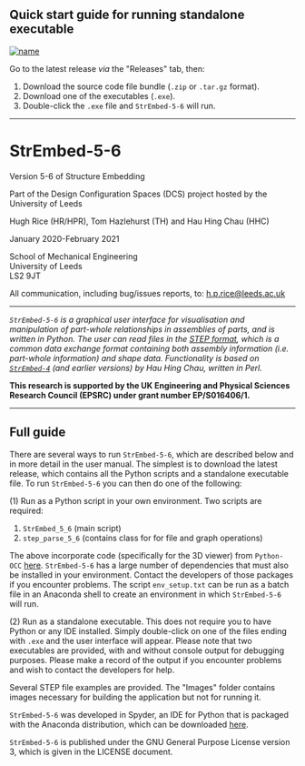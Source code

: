 ## Quick start guide for running standalone executable

[![name](https://zenodo.org/badge/doi/10.5281/zenodo.5101161.svg)](10.5281/zenodo.5101161)

Go to the latest release *via* the "Releases" tab, then:

1. Download the source code file bundle (```.zip``` or ```.tar.gz``` format).
2. Download one of the executables (```.exe```).
3. Double-click the ```.exe``` file and ```StrEmbed-5-6``` will run.

___

# StrEmbed-5-6

Version 5-6 of Structure Embedding

Part of the Design Configuration Spaces (DCS) project hosted by the University of Leeds

Hugh Rice (HR/HPR), Tom Hazlehurst (TH) and Hau Hing Chau (HHC)

January 2020-February 2021

School of Mechanical Engineering  
University of Leeds  
LS2 9JT

All communication, including bug/issues reports, to: h.p.rice@leeds.ac.uk

___

<i> ```StrEmbed-5-6``` is a graphical user interface for visualisation and manipulation of part-whole relationships in assemblies of parts, and is written in Python. The user can read files in the [STEP format](https://en.wikipedia.org/wiki/ISO_10303-21), which is a common data exchange format containing both assembly information (i.e. part-whole information) and shape data. Functionality is based on [```StrEmbed-4```](https://github.com/hhchau/StrEmbed-4) (and earlier versions) by Hau Hing Chau, written in Perl.</i>  

<b>This research is supported by the UK Engineering and Physical Sciences Research Council (EPSRC) under grant number EP/S016406/1.</b>

___

## Full guide

There are several ways to run ```StrEmbed-5-6```, which are described below and in more detail in the user manual. The simplest is to download the latest release, which contains all the Python scripts and a standalone executable file. To run ```StrEmbed-5-6``` you can then do one of the following:

(1) Run as a Python script in your own environment. Two scripts are required:

1. ```StrEmbed_5_6``` (main script)
2. ```step_parse_5_6``` (contains class for for file and graph operations)

The above incorporate code (specifically for the 3D viewer) from ```Python-OCC``` [here](https://github.com/tpaviot/pythonocc-core). ```StrEmbed-5-6``` has a large number of dependencies that must also be installed in your environment. Contact the developers of those packages if you encounter problems. The script ```env_setup.txt``` can be run as a batch file in an Anaconda shell to create an environment in which ```StrEmbed-5-6``` will run.

(2) Run as a standalone executable. This does not require you to have Python or any IDE installed. Simply double-click on one of the files ending with  ```.exe``` and the user interface will appear. Please note that two executables are provided, with and without console output for debugging purposes. Please make a record of the output if you encounter problems and wish to contact the developers for help.

Several STEP file examples are provided. The "Images" folder contains images necessary for building the application but not for running it.

```StrEmbed-5-6``` was developed in Spyder, an IDE for Python that is packaged with the Anaconda distribution, which can be downloaded [here](https://www.anaconda.com/distribution/).

```StrEmbed-5-6``` is published under the GNU General Purpose License version 3, which is given in the LICENSE document.
